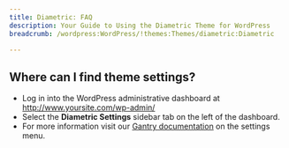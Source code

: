 ```yaml
---
title: Diametric: FAQ
description: Your Guide to Using the Diametric Theme for WordPress
breadcrumb: /wordpress:WordPress/!themes:Themes/diametric:Diametric

---
```


Where can I find theme settings?
-----
* Log in into the WordPress administrative dashboard at http://www.yoursite.com/wp-admin/
* Select the **Diametric Settings** sidebar tab on the left of the dashboard.
* For more information visit our [Gantry documentation][gantry] on the settings menu.



[gantry]: http://gantry-framework.org/documentation/wordpress/configure/